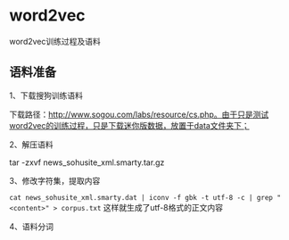 # word2vec
word2vec训练过程及语料

## 语料准备
1、下载搜狗训练语料

下载路径：http://www.sogou.com/labs/resource/cs.php。由于只是测试word2vec的训练过程，只是下载迷你版数据，放置于data文件夹下；

2、解压语料

tar -zxvf news_sohusite_xml.smarty.tar.gz

3、修改字符集，提取内容

`cat news_sohusite_xml.smarty.dat | iconv -f gbk -t utf-8 -c | grep "<content>" > corpus.txt`
这样就生成了utf-8格式的正文内容

4、语料分词

